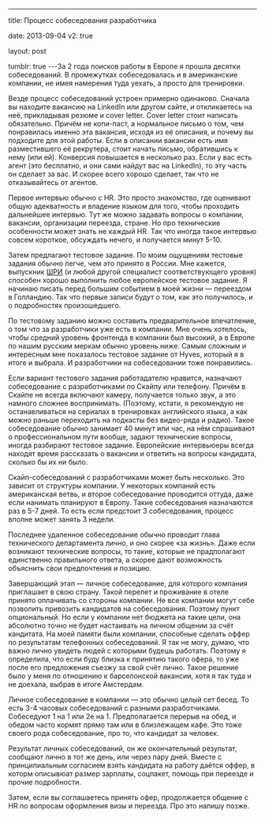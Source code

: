 ---

title: Процесс собеседования разработчика

date: 2013-09-04
v2: true

layout: post

tumblr: true
---За 2 года поисков работы в Европе я прошла десятки собеседований. В промежутках собеседовалась и в американские компании, не имея намерения туда уехать, а просто для тренировки.
<excerpt/>

Везде процесс собеседований устроен примерно одинаково.
Сначала вы находите вакансию на LinkedIn или другом сайте, и откликаетесь на неё, прикладывая резюме и cover letter. Cover letter стоит написать обязательно. Причём не копи-паст, а нормальное письмо о том, чем понравилась именно эта вакансия, исходя из её описания, и почему вы подходите для этой работы. Если в описании вакансии есть имя разместившего её рекрутера, стоит начать письмо, обратившись к нему (или ей). Конверсия повышается в несколько раз.
Если у вас есть агент (это бесплатно, и они сами найдут вас на LinkedIn), то эту часть он сделает за вас. И скорее всего хорошо сделает, так что не отказывайтесь от агентов.

Первое интервью обычно с HR. Это просто знакомство, где оценивают общую адекватность и владение языком для того, чтобы проходить дальнейшее интервью. Тут же можно задавать вопросы о компании, вакансии, организации переезда, стране. Но про технические особенности может знать не каждый HR. Так что иногда такое интервью совсем короткое, обсуждать нечего, и получается минут 5-10.

Затем предлагают тестовое задание. По моим ощущениям тестовые задания обычно легче, чем это принято в России. Мне кажется, выпускник [ШРИ](https://academy.yandex.ru/events/shri/) (и любой другой специалист соответствующего уровня) способен хорошо выполнить любое европейское тестовое задание.
Я начинаю писать перед большим событием в моей жизни — переездом в Голландию. Так что первые записи будут о том, как это получилось, и о подробностях произошедшего.

По тестовому заданию можно составить предварительное впечатление, о том что за разработчики уже есть в компании. Мне очень хотелось, чтобы средний уровень фронтенда в компании был высокий, а в Европе по нашим русским меркам обычно уровень ниже. Самым сложным и интересным мне показалось тестовое задание от Hyves, который я в итоге и выбрала. И разработчики на собеседовании тоже понравились.

Если вариант тестового задания работадателю нравится, назначают собеседование с разработчиками по Скайпу или телефону. Причём в Скайпе не всегда включают камеру, получается только звук, а это намного сложнее воспринимать. (Поэтому, кстати, я рекомендую не останавливаться на сериалах в тренировках английского языка, а как можно раньше переходить на подкасты без видео-ряда и радио).
Такое собеседование обычно занимает 40 минут или час, на нём спрашивают о профессиональном пути вообще, задают технические вопросы, иногда разбирают тестовое задание.
Европейские интервьюеры всегда находят время рассказать о вакансии и ответить на вопросы кандидата, сколько бы их ни было.

Скайп-собеседований с разработчиками может быть несколько. Это зависит от структуры компании. У некоторых компаний есть американская ветвь, и второе собеседование проводится оттуда, даже если нанимать планируют в Европу.
Такие собеседования назначаются раз в 5-7 дней. То есть если предстоит 3 собеседования, процесс вполне может занять 3 недели.

Последнее удаленное собеседование обычно проводит глава технического департамента лично, и оно скорее «за жизнь». Даже если возникают технические вопросы, то такие, которые не прадполагают единственно правильного ответа, а скорее дают возможность объяснить свои предпочтения и позицию.

Завершающий этап — личное собеседование, для которого компания приглашает в свою страну. Такой перелет и проживание в отеле принято оплачивать со стороны компании. Не все компании могут себе позволить привозить кандидатов на собеседования. Поэтому пункт опциональный. Но если у компании нет бюджета на такие цели, она абсолютно точно не будет настаивать на личном общении за счёт кандитата.
На моей памяти были компании, способные сделать оффер по результатам телефонных собеседований. Я так не могу, думаю, что важно лично увидеть людей с которыми будешь работать. Поэтому я определила, что если буду близка к принятию такого офера, то уже после его предложения съезжу за свой счёт лично. Такое решение было у меня по отношению к барселонской вакансии, хотя я так туда и не доехала, выбрав в итоге Амстердам.

Личное собеседование в компании — это обычно целый сет бесед. То есть 3-4 часовых собеседований с разными разработчиками. Собеседуют 1 на 1 или 2е на 1. Предполагается перерыв на обед, и обедом часто кормят прямо там или в близлежащем кафе. Это тоже своего рода собеседование, про то, что кандидат за человек.

Результат личных собеседований, он же окончательный результат, сообщают лично в тот же день, или через пару дней.
Вместе с принципиальным согласием взять кандидата на работу даётся оффер, в которм описывюат размер зарплаты, соцпакет, помощь при переезде и прочие подробности.

Затем, если вы соглашаетесь принять офер, продолжается общение с HR по вопросам оформления визы и переезда. Про это напишу позже.
